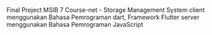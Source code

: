 Final Project MSIB 7 Course-net - Storage Management System
client menggunakan Bahasa Pemrograman dart, Framework Flutter
server menggunakan Bahasa Pemrograman JavaScript
